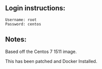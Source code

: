 ## Login instructions:

```
Username: root
Password: centos
```

## Notes:

Based off the Centos 7 1511 image.

This has been patched and Docker Installed.
